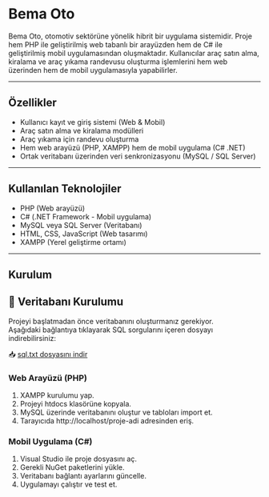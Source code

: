 # Bema Oto

Bema Oto, otomotiv sektörüne yönelik hibrit bir uygulama sistemidir.
Proje hem PHP ile geliştirilmiş web tabanlı bir arayüzden hem de C# ile geliştirilmiş mobil uygulamasından oluşmaktadır. 
Kullanıcılar araç satın alma, kiralama ve araç yıkama randevusu oluşturma işlemlerini hem web üzerinden hem de mobil uygulamasıyla yapabilirler.

---

## Özellikler

- Kullanıcı kayıt ve giriş sistemi (Web & Mobil)  
- Araç satın alma ve kiralama modülleri  
- Araç yıkama için randevu oluşturma  
- Hem web arayüzü (PHP, XAMPP) hem de mobil uygulama (C# .NET)  
- Ortak veritabanı üzerinden veri senkronizasyonu (MySQL / SQL Server)  

---

## Kullanılan Teknolojiler

- PHP (Web arayüzü)  
- C# (.NET Framework - Mobil uygulama)  
- MySQL veya SQL Server (Veritabanı)  
- HTML, CSS, JavaScript (Web tasarımı)  
- XAMPP (Yerel geliştirme ortamı)  

---

## Kurulum
## 🔧 Veritabanı Kurulumu

Projeyi başlatmadan önce veritabanını oluşturmanız gerekiyor.  
Aşağıdaki bağlantıya tıklayarak SQL sorgularını içeren dosyayı indirebilirsiniz:

📥 [sql.txt dosyasını indir](./sql.txt)
### Web Arayüzü (PHP)

1. XAMPP kurulumu yap.  
2. Projeyi htdocs klasörüne kopyala.  
3. MySQL üzerinde veritabanını oluştur ve tabloları import et.  
4. Tarayıcıda http://localhost/proje-adi adresinden eriş.  

### Mobil Uygulama (C#)

1. Visual Studio ile proje dosyasını aç.  
2. Gerekli NuGet paketlerini yükle.  
3. Veritabanı bağlantı ayarlarını güncelle.  
4. Uygulamayı çalıştır ve test et.
